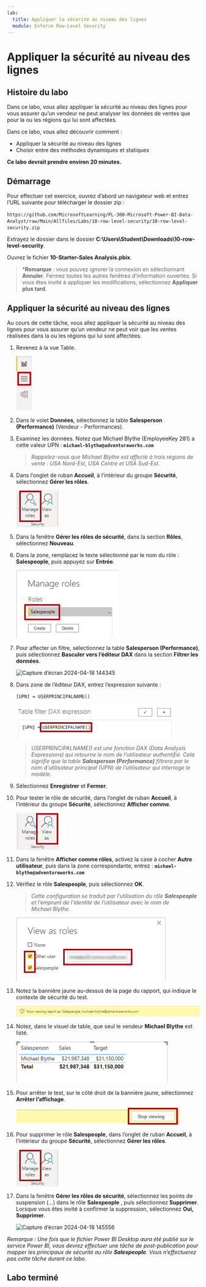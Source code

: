 ```yaml
---
lab:
  title: Appliquer la sécurité au niveau des lignes
  module: Enforce Row-Level Security
---
```


# Appliquer la sécurité au niveau des lignes

## Histoire du labo

Dans ce labo, vous allez appliquer la sécurité au niveau des lignes pour vous assurer qu’un vendeur ne peut analyser les données de ventes que pour la ou les régions qui lui sont affectées.

Dans ce labo, vous allez découvrir comment :

- Appliquer la sécurité au niveau des lignes
- Choisir entre des méthodes dynamiques et statiques

**Ce labo devrait prendre environ 20 minutes.**

## Démarrage

Pour effectuer cet exercice, ouvrez d’abord un navigateur web et entrez l’URL suivante pour télécharger le dossier zip :

`https://github.com/MicrosoftLearning/PL-300-Microsoft-Power-BI-Data-Analyst/raw/Main/Allfiles/Labs/10-row-level-security/10-row-level-security.zip`

Extrayez le dossier dans le dossier **C:\Users\Student\Downloads\10-row-level-security**.

Ouvrez le fichier **10-Starter-Sales Analysis.pbix**.

> ***Remarque** : vous pouvez ignorer la connexion en sélectionnant **Annuler**. Fermez toutes les autres fenêtres d’information ouvertes. Si vous êtes invité à appliquer les modifications, sélectionnez **Appliquer plus tard**.

## Appliquer la sécurité au niveau des lignes

Au cours de cette tâche, vous allez appliquer la sécurité au niveau des lignes pour vous assurer qu’un vendeur ne peut voir que les ventes réalisées dans la ou les régions qui lui sont affectées.

1. Revenez à la vue Table.

   ![Image 5701](Linked_image_Files/04-configure-data-model-in-power-bi-desktop-advanced_image20.png)

1. Dans le volet **Données**, sélectionnez la table **Salesperson (Performance)** (Vendeur - Performances).

1. Examinez les données. Notez que Michael Blythe (EmployeeKey 281) a cette valeur UPN : **`michael-blythe@adventureworks.com`**
    
    > *Rappelez-vous que Michael Blythe est affecté à trois régions de vente : USA Nord-Est, USA Centre et USA Sud-Est.*

1. Dans l’onglet de ruban **Accueil**, à l’intérieur du groupe **Sécurité**, sélectionnez **Gérer les rôles**.

    ![Image 5700](Linked_image_Files/04-configure-data-model-in-power-bi-desktop-advanced_image21.png)

1. Dans la fenêtre **Gérer les rôles de sécurité**, dans la section **Rôles**, sélectionnez **Nouveau**.

1. Dans la zone, remplacez le texte sélectionné par le nom du rôle : **Salespeople**, puis appuyez sur **Entrée**.

   ![Image 5703](Linked_image_Files/04-configure-data-model-in-power-bi-desktop-advanced_image23.png)

1. Pour affecter un filtre, sélectionnez la table **Salesperson (Performance)**, puis sélectionnez **Basculer vers l’éditeur DAX** dans la section **Filtrer les données**.

   ![Capture d’écran 2024-04-18 144345](https://github.com/afelix-95/PL-300-Microsoft-Power-BI-Data-Analyst/assets/148110824/1308d47f-2cca-4f88-9237-b02b66b4cf1e)

1. Dans zone de l’éditeur DAX, entrez l’expression suivante :

    ```DAX
    [UPN] = USERPRINCIPALNAME()
    ```

   ![Image 11](Linked_image_Files/04-configure-data-model-in-power-bi-desktop-advanced_image25.png)

    > *USERPRINCIPALNAME() est une fonction DAX (Data Analysis Expressions) qui retourne le nom de l’utilisateur authentifié. Cela signifie que la table **Salesperson (Performance)** filtrera par le nom d’utilisateur principal (UPN) de l’utilisateur qui interroge le modèle.*

1. Sélectionnez **Enregistrer** et **Fermer**.

1. Pour tester le rôle de sécurité, dans l’onglet de ruban **Accueil**, à l’intérieur du groupe **Sécurité**, sélectionnez **Afficher comme**.

   ![Image 5708](Linked_image_Files/04-configure-data-model-in-power-bi-desktop-advanced_image27.png)

1. Dans la fenêtre **Afficher comme rôles**, activez la case à cocher  **Autre utilisateur**, puis dans la zone correspondante, entrez : **`michael-blythe@adventureworks.com`**

1. Vérifiez le rôle **Salespeople**, puis sélectionnez **OK**.
    
    > *Cette configuration se traduit par l’utilisation du rôle **Salespeople** et l’emprunt de l’identité de l’utilisateur avec le nom de Michael Blythe.*

   ![Image 5709](Linked_image_Files/04-configure-data-model-in-power-bi-desktop-advanced_image28.png)

1. Notez la bannière jaune au-dessus de la page du rapport, qui indique le contexte de sécurité du test.

   ![Image 13](Linked_image_Files/04-configure-data-model-in-power-bi-desktop-advanced_image30.png)

1. Notez, dans le visuel de table, que seul le vendeur **Michael Blythe** est listé.

   ![Image 5713](Linked_image_Files/04-configure-data-model-in-power-bi-desktop-advanced_image31.png)

1. Pour arrêter le test, sur le côté droit de la bannière jaune, sélectionnez **Arrêter l’affichage**.

   ![Image 5712](Linked_image_Files/04-configure-data-model-in-power-bi-desktop-advanced_image32.png)

1. Pour supprimer le rôle **Salespeople**, dans l’onglet de ruban **Accueil**, à l’intérieur du groupe **Sécurité**, sélectionnez **Gérer les rôles**.

   ![Image 16](Linked_image_Files/04-configure-data-model-in-power-bi-desktop-advanced_image33.png)

1. Dans la fenêtre **Gérer les rôles de sécurité**, sélectionnez les points de suspension (…) dans le rôle **Salespeople** , puis sélectionnez **Supprimer**. Lorsque vous êtes invité à confirmer la suppression, sélectionnez **Oui, Supprimer**.

   ![Capture d’écran 2024-04-18 145556](https://github.com/afelix-95/PL-300-Microsoft-Power-BI-Data-Analyst/assets/148110824/deeb4eac-b639-433d-a9d4-29c8e127008e)

*Remarque : Une fois que le fichier Power BI Desktop aura été publié sur le service Power BI, vous devrez effectuer une tâche de post-publication pour mapper les principaux de sécurité au rôle **Salespeople**. Vous n’effectuerez pas cette tâche durant ce labo.*

## Labo terminé

